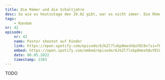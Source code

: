 ```yaml
---
title: Die Römer und die Schaltjahre
desc: So wie es heutzutage den 29.02 gibt, war es nicht immer. Die Römer hatten da nen paar ganze komische Ideen
tags:
    - Random
nr: 42
episode:
    nr: 42
    name: Pastor shootet auf Kinder
    link: https://open.spotify.com/episode/6JkZl7lxbp8mexhQuYEC6n?si=f658801bda604856
    embed: https://open.spotify.com/embed/episode/6JkZl7lxbp8mexhQuYEC6n?utm_source=generator&theme=0&t=2383
    date: 06.05.2022
    timestamp: 2383
---
```

TODO